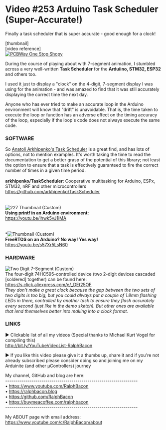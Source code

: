 # Video #253 Arduino Task Scheduler (Super-Accurate!)
Finally a task scheduler that is super accurate - good enough for a clock!

[thumbnail]  
[video reference]  
[![PCBWay One Stop Shopy](https://user-images.githubusercontent.com/20911308/197213913-10dc32a6-0113-4d9b-9a8d-ea8fa198e550.gif "PCBWay One Stop Prototyping Shop")](https://pcbway.com/)  

During the course of playing about with 7-segment animation, I stumbled across a very well-written **Task Scheduler** for the **Arduiino, STM32, ESP32** and others too.

I used it just to display a "clock" on the 4-digit, 7-segment display I was using for the animation - and was amazed to find that it was still accurately displaying the correct time the next day.

Anyone who has ever tried to make an accurate loop in the Arduino environment will know that "drift" is unavoidable. That is, the time taken to execute the loop or function has an adverse effect on the timing accuracy of the loop, especially if the loop's code does not always execute the same code.

### SOFTWARE
So [Anatoli Arkhipenko's Task Scheduler](https://github.com/arkhipenko/TaskScheduler) is a great find, and has lots of options, not to mention examples. It's worth taking the time to read the documentation to get a better grasp of the potential of this library; not least the option to ensure that a task is effectively guaranteed to fire the correct number of times in a given time period.
<br>
<br>
**arkhipenko/TaskScheduler**: Cooperative multitasking for Arduino, ESPx, STM32, nRF and other microcontrollers  
https://github.com/arkhipenko/TaskScheduler  
<br>
<br>
![227 Thumbnail (Custom)](https://user-images.githubusercontent.com/20911308/197219189-70823ace-552d-4963-949f-cff150d63f6c.jpg)  
**Using printf in an Arduino environment:**  
https://youtu.be/lhwk5vJ1iMA  
<br>
<br>
*![Thumbnail (Custom)](https://user-images.githubusercontent.com/20911308/197218755-4e2f4c69-be3f-4e91-a20c-5ecca42a272b.jpg)  
**FreeRTOS on an Arduino? No way! Yes way!**  
https://youtu.be/s57Xr5LsN60  

### HARDWARE
![Two Digit 7-Segment (Custom)](https://user-images.githubusercontent.com/20911308/197219827-fa2266f3-7302-42ce-925e-56175efdf99d.png)  
The four-digit 74HC595-controlled device (two 2-digit devices cascaded [soldered] together) can be found here:  
https://s.click.aliexpress.com/e/_DEt25OF  
_They don't make a great clock because the gap between the two sets of two digits is too big, but you could always put a couple of 1.8mm flashing LEDs in there, controlled by another task to ensure they flash accurately every second (just like in the demo sketch). But other ones are available that lend themselves better into making into a clock format._  

### LINKS
► Clickable list of all my videos
(Special thanks to Michael Kurt Vogel for compiling this)  
http://bit.ly/YouTubeVideoList-RalphBacon  

► If you like this video please give it a thumbs up, share it and if you're not already subscribed please consider doing so and joining me on my Arduinite (and other μControllers) journey  

My channel, GitHub and blog are here:  
\------------------------------------------------------------------  
• https://www.youtube.com/RalphBacon  
• https://ralphbacon.blog  
• https://github.com/RalphBacon  
• https://buymeacoffee.com/ralphbacon  
\------------------------------------------------------------------

My ABOUT page with email address: https://www.youtube.com/c/RalphBacon/about

